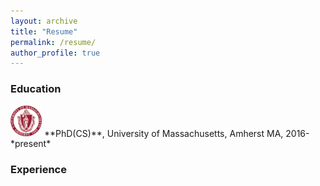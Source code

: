 ```yaml
---
layout: archive
title: "Resume"
permalink: /resume/
author_profile: true
---
```


### Education

<img src="images/umass.png" alt="drawing" width=50>
**PhD(CS)**, University of Massachusetts, Amherst MA, 2016-*present*



### Experience
